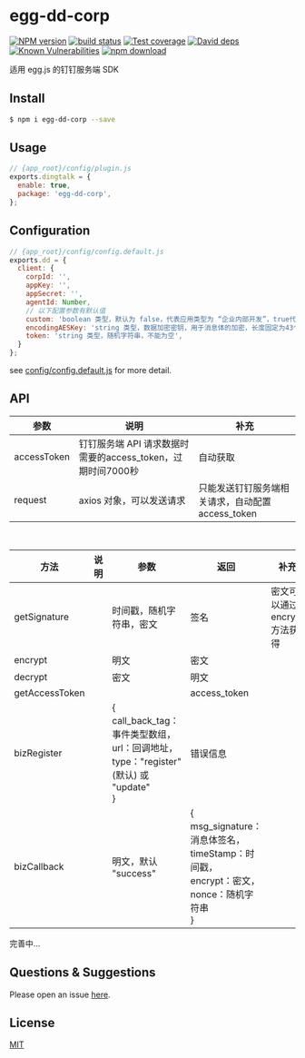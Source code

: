 # egg-dd-corp

[![NPM version][npm-image]][npm-url]
[![build status][travis-image]][travis-url]
[![Test coverage][codecov-image]][codecov-url]
[![David deps][david-image]][david-url]
[![Known Vulnerabilities][snyk-image]][snyk-url]
[![npm download][download-image]][download-url]

[npm-image]: https://img.shields.io/npm/v/egg-dd.svg?style=flat-square
[npm-url]: https://npmjs.org/package/egg-dd
[travis-image]: https://img.shields.io/travis/eggjs/egg-dd.svg?style=flat-square
[travis-url]: https://travis-ci.org/eggjs/egg-dd
[codecov-image]: https://img.shields.io/codecov/c/github/eggjs/egg-dd.svg?style=flat-square
[codecov-url]: https://codecov.io/github/eggjs/egg-dd?branch=master
[david-image]: https://img.shields.io/david/eggjs/egg-dd.svg?style=flat-square
[david-url]: https://david-dm.org/eggjs/egg-dd
[snyk-image]: https://snyk.io/test/npm/egg-dd/badge.svg?style=flat-square
[snyk-url]: https://snyk.io/test/npm/egg-dd
[download-image]: https://img.shields.io/npm/dm/egg-dd.svg?style=flat-square
[download-url]: https://npmjs.org/package/egg-dd

适用 egg.js 的钉钉服务端 SDK

## Install

```bash
$ npm i egg-dd-corp --save
```

## Usage

```js
// {app_root}/config/plugin.js
exports.dingtalk = {
  enable: true,
  package: 'egg-dd-corp',
};
```

## Configuration

```js
// {app_root}/config/config.default.js
exports.dd = {
  client: {
    corpId: '',
    appKey: '',
    appSecret: '',
    agentId: Number,
    // 以下配置参数有默认值
    custom: 'boolean 类型，默认为 false，代表应用类型为 “企业内部开发”，true代表 “授权服务商开发”',
    encodingAESKey: 'string 类型，数据加密密钥，用于消息体的加密，长度固定为43个字符，从a-z，A-Z，0-9共62个字符中选取',
    token: 'string 类型，随机字符串，不能为空',
  }
};
```

see [config/config.default.js](config/config.default.js) for more detail.

## API

|参数|说明|补充|
|---|---|---|
|accessToken|钉钉服务端 API 请求数据时需要的access_token，过期时间7000秒|自动获取|
|request|axios 对象，可以发送请求|只能发送钉钉服务端相关请求，自动配置access_token|

<br/>

|方法|说明|参数|返回|补充|
|---|---|---|---|---|
|getSignature| |时间戳，随机字符串，密文|签名|密文可以通过 encrypt 方法获得|
|encrypt| |明文|密文| |
|decrypt| |密文|明文| |
|getAccessToken| | |access_token| |
|bizRegister| |{<br/>call_back_tag：事件类型数组，<br/>url：回调地址，<br/>type："register"(默认) 或 "update"<br/>}|错误信息| |
|bizCallback| |明文，默认 "success"|{<br/>msg_signature：消息体签名，<br/>timeStamp：时间戳，<br/>encrypt：密文，<br/>nonce：随机字符串<br/>}| |

完善中...
## Questions & Suggestions

Please open an issue [here](https://github.com/qq578023708/egg-dd-corp/issues).

## License

[MIT](LICENSE)
